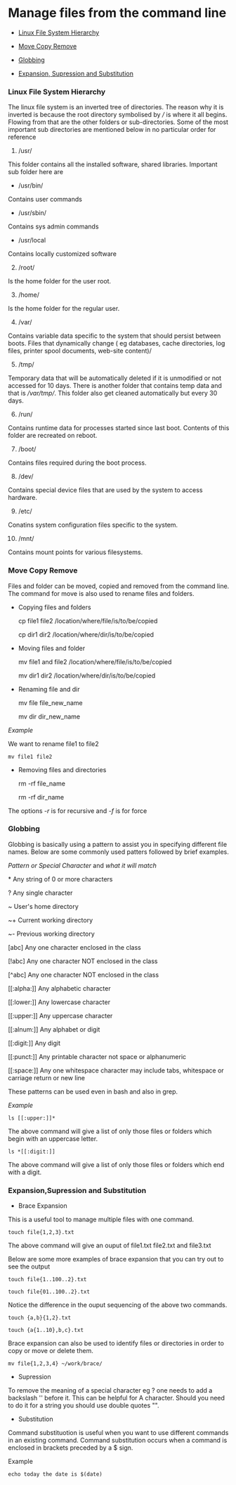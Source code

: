 # Manage files from the command line 

- [Linux File System Hierarchy](#linux-file-system-hierarchy)

- [Move Copy Remove](#move-copy-remove)

- [Globbing](#globbing)

- [Expansion, Supression and Substitution](#expansion-Supression-and-Substitution)




### Linux File System Hierarchy 

The linux file system is an inverted tree of directories. The reason why it is inverted is because the root directory symbolised by */* is where it all begins. Flowing from that are the other folders or sub-directories. Some of the most important sub directories are mentioned below in no particular order for reference

1. /usr/

This folder contains all the installed software, shared libraries. Important sub folder here are 

- /usr/bin/ 

Contains user commands

- /usr/sbin/

Contains sys admin commands 

- /usr/local 

Contains locally customized software


2. /root/

Is the home folder for the user root.

3. /home/

Is the home folder for the regular user. 

4. /var/

Contains variable  data specific to the system that should persist between boots. Files that dynamically change ( eg databases, cache directories, log files, printer spool documents, web-site content)/

5. /tmp/

Temporary data that will be automatically deleted if it is unmodified or not accessed for 10 days. There is another folder that contains temp data and that is */var/tmp/*. This folder also get cleaned automatically but every 30 days. 

6. /run/

Contains runtime data for processes started since last boot. Contents of this folder are recreated on reboot. 

7. /boot/

Contains files required during the boot process.

8. /dev/

Contains special device files that are used by the system to access hardware.

9. /etc/

Conatins system configuration files specific to the system.

10. /mnt/

Contains mount points for various filesystems.

### Move Copy Remove 

Files and folder can be moved, copied and removed from the command line. The command for move is also used to rename files and folders. 

- Copying files and folders 

	cp file1 file2 /location/where/file/is/to/be/copied

	cp dir1 dir2 /location/where/dir/is/to/be/copied

- Moving files and folder 

	mv file1 and file2 /location/where/file/is/to/be/copied

	mv dir1 dir2 /location/where/dir/is/to/be/copied

- Renaming file and dir

	mv file file_new_name

	mv dir dir_new_name

_Example_

We want to rename file1 to file2

	mv file1 file2

- Removing files and directories 

	rm -rf file_name

	rm -rf dir_name

The options *-r* is for recursive and *-f* is for force

### Globbing

Globbing is basically using a pattern to assist you in specifying different file names. Below are some commonly used patters followed by brief examples. 

_Pattern or Special Character_ and _what it will match_

  \*                                 Any string of 0 or more characters
  
  
  ?                                    Any single character
  
  
  ~          	  		       User's home directory
  
  
  ~+ 				       Current working directory
  
  
  ~-   	 	 	 	       Previous working directory
 
 
 \[abc\] 			       Any one character enclosed in the class
 
 
 \[!abc\]		               Any one character NOT enclosed in the class 
 
 
 \[^abc\]                              Any one character NOT enclosed in the class


\[\[:alpha:\]\]                        Any alphabetic character


\[\[:lower:\]\] 		       Any lowercase character 


\[\[:upper:\]\] 	               Any uppercase character 


\[\[:alnum:\]\] 	               Any alphabet or digit


\[\[:digit:\]\] 	 	       Any digit


\[\[:punct:\]\] 	 	       Any printable character not space or alphanumeric 


\[\[:space:\]\]                        Any one whitespace character may include tabs, whitespace or carriage return or new line


These patterns can be used even in bash and also in grep. 

						
*Example*

	ls [[:upper:]]*

The above command will give a list of only those files or folders which begin with an uppercase letter. 

	ls *[[:digit:]]

The above command will give a list of only those files or folders which end with a digit.

### Expansion,Supression and Substitution

- Brace Expansion 

This is a useful tool to manage multiple files with one command. 

	touch file{1,2,3}.txt

The above command will give an ouput of file1.txt file2.txt and file3.txt 

Below are some more examples of brace expansion that you can try out to see the output

	touch file{1..100..2}.txt

	touch file{01..100..2}.txt

Notice the difference in the ouput sequencing of the above two commands. 

	touch {a,b}{1,2}.txt

	touch {a{1..10},b,c}.txt

Brace expansion can also be used to identify files or directories  in order to copy or move or delete them. 

	mv file{1,2,3,4} ~/work/brace/


- Supression 

To remove the meaning of a special character eg ? one needs to add a backslash '\' before it. This can be helpful for A character. Should you need to do it for a string you should use double quotes "".


- Substitution 

Command substituotion is useful when you want to use different commands in an existing command. Command substitution occurs when a command is enclosed in brackets preceded by a $ sign.  

Example 

	echo today the date is $(date)



